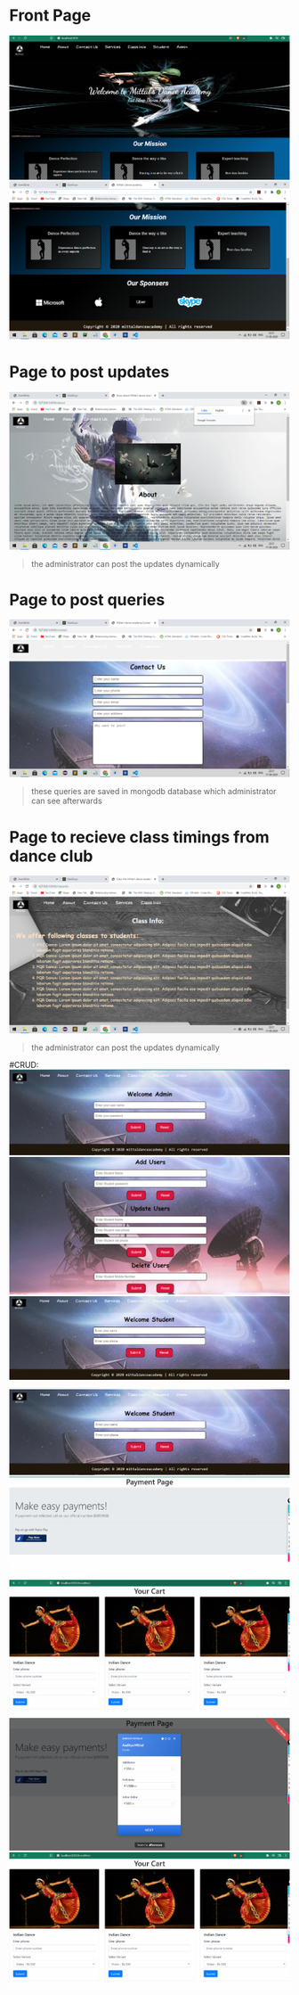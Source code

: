 # Front Page
![front page](https://github.com/aadityamittal/DanceWebsite/blob/master/website_pics/Screen%20Shot%2012-4-2021%20at%204.13%20PM.png)
![front page](https://github.com/aadityamittal/DanceWebsite/blob/master/website_pics/Screenshot%20(8).png)

# Page to post updates
![about](https://github.com/aadityamittal/DanceWebsite/blob/master/website_pics/Screenshot%20(10).png)

> the administrator can post the updates dynamically

# Page to post queries
![query](https://github.com/aadityamittal/DanceWebsite/blob/master/website_pics/Screenshot%20(11).png)

> these queries are saved in mongodb database which administrator can see afterwards

# Page to recieve class timings from dance club
![updates](https://github.com/aadityamittal/DanceWebsite/blob/master/website_pics/Screenshot%20(13).png)

> the administrator can post the updates dynamically

#CRUD:
![updates](https://github.com/aadityamittal/DanceWebsite/blob/master/website_pics/Screen%20Shot%2012-4-2021%20at%204.14%20PM%20-%202.png)
![updates](https://github.com/aadityamittal/DanceWebsite/blob/master/website_pics/Screen%20Shot%2012-4-2021%20at%204.14%20PM%20-%203.png)
![updates](https://github.com/aadityamittal/DanceWebsite/blob/master/website_pics/Screen%20Shot%2012-4-2021%20at%204.14%20PM%20-%204.png)

![updates](https://github.com/aadityamittal/DanceWebsite/blob/master/website_pics/Screen%20Shot%2012-4-2021%20at%204.14%20PM.png)
![updates](https://github.com/aadityamittal/DanceWebsite/blob/master/website_pics/Screen%20Shot%2012-4-2021%20at%204.15%20PM%20-%202.png)
![updates](https://github.com/aadityamittal/DanceWebsite/blob/master/website_pics/Screen%20Shot%2012-4-2021%20at%204.15%20PM.png)
![updates](https://github.com/aadityamittal/DanceWebsite/blob/master/website_pics/Screen%20Shot%2012-4-2021%20at%204.16%20PM.png)
![updates](https://github.com/aadityamittal/DanceWebsite/blob/master/website_pics/Screen%20Shot%2012-4-2021%20at%204.15%20PM.png)
